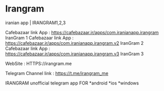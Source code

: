 # Irangram
iranian app | IRANGRAM1,2,3

Cafebazaar link App : https://cafebazaar.ir/apps/com.iranianapp.irangram    IranGram 1
Cafebazaar link App : https://cafebazaar.ir/apps/com.iranianapp.irangram.v2 IranGram 2
Cafebazaar link App : https://cafebazaar.ir/apps/com.iranianapp.irangram.v3 IranGram 3


WebSite  : HTTPS://irangram.me

Telegram Channel link : https://t.me/irangram_me

IRANGRAM unofficial telegram app FOR *android *ios *windows 

